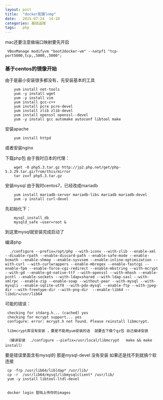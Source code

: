 ```yaml
---
layout: post
title:  "docker配置lnmp"
date:   2015-07-24  14:10
categories: 基础运维
tags:   php
---
```


mac还要注意做端口映射要先开启

     VBoxManage modifyvm "boot2docker-vm" --natpf1 "tcp-port5000,tcp,,5000,,5000";

### 基于centos的镜像开始
由于是最小安装很多都没有，先安装基本的工具

        yum install net-tools
        yum -y install wget
        yum -y install vim
        yum install gcc-c++ 
        yum install pcre pcre-devel  
        yum install zlib zlib-devel  
        yum install openssl openssl--devel  
        yum -y install gcc automake autoconf libtool make

安装apache

        yum install httpd

或者安装nginx




下载php包
由于我时日本的代理：

        wget -O php5.3.tar.gz http://jp2.php.net/get/php-5.3.29.tar.gz/from/this/mirror
        tar zxvf php5.3.tar.gz


安装mysql
由于我时centos7，已经改成mariadb

        yum install mariadb-server mariadb-libs mariadb mariadb-devel
        yum -y install curl-devel
先初始化下：

        mysql_install_db
        mysqld_safe —user=root &

到这里mysql就安装完成启动了

编译php

      ./configure --prefix=/opt/php --with-iconv --with-zlib --enable-xml --disable-rpath --enable-discard-path --enable-safe-mode --enable-bcmath --enable-shmop --enable-sysvsem --enable-inline-optimization --with-curl --with-curlwrappers --enable-mbregex --enable-fastcgi --enable-fpm --enable-force-cgi-redirect --enable-mbstring --with-mcrypt --with-gd --enable-gd-native-ttf --with-openssl --with-mhash --enable-pcntl --enable-sockets --with-ldap=shared --with-ldap-sasl --with-xmlrpc --enable-zip --enable-soap --without-pear --with-mysql --with-mysqli --enable-sqlite-utf8 --with-pdo-mysql --enable-ftp --with-jpeg-dir --with-freetype-dir --with-png-dir  --enable-lib64 --libdir=/usr/lib64

可能的错误：

     checking for stdarg.h... (cached) yes
     checking for mcrypt support... yes
     configure: error: mcrypt.h not found. Please reinstall libmcrypt.

     libmcrypt库没有安装 ，要是不能用yum安装的话  就要去下载个gz包 自己编译安装

     （编译安装  ./configure --piefix=/usr/local/libmcrypt   make && make install） 


要是错误里面含有mysql的  那是mysql-devel 没有安装
如果还是找不到就搞个软连接

     cp -frp /usr/lib64/libldap* /usr/lib/
     cp -r  /usr/lib64/mysql/libmysqlclient* /usr/lib/
     yum -y install libtool-ltdl-devel


     docker login 登陆上传你的images
